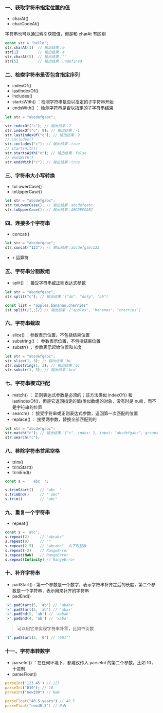 ### 一、获取字符串指定位置的值

- charAt()
- charCodeAt()

字符串也可以通过索引获取值，但是和 charAt 有区别

```js
const str = 'hello';
str.charAt(1)  // 输出结果：e 
str[1]         // 输出结果：e 
str.charAt(5)  // 输出结果：'' 
str[5]         // 输出结果：undefined
```

### 二、检索字符串是否包含指定序列

- indexOf()
- lastIndexOf()
- includes()
- startsWith() ：检测字符串是否以指定的子字符串开始
- endsWith() ： 检测字符串是否以指定的子字符串结束

```js
let str = "abcdefgabc";

str.indexOf("c"); // 输出结果：2
str.indexOf("c", 9); // 输出结果：-1
str.lastIndexOf("c"); // 输出结果：9
// includes()
str.includes("c"); // 输出结果：true
// startsWith()
str.startsWith("c"); // 输出结果：false
// endsWith()
str.endsWith("c"); // 输出结果：true
```

### 三、字符串大小写转换

- toLowerCase()
- toUpperCase()

```js
let str = "abcdefgabc";
str.toLowerCase(); // 输出结果：abcdefgabc
str.toUpperCase(); // 输出结果：ABCDEFGABC
```

### 四、连接多个字符串

- concat()

```js
let str = "abcdefgabc";
str.concat("123"); // 输出结果：abcdefgabc123
``` 
- `+` 运算符

### 五、字符串分割数组

- split() ： 接受字符串或正则表达式参数

```js
let str = "abcdefgabc";
str.split("c"); // 输出结果：["ab", "defg", "ab"]

const list = "apples,bananas;cherries"
ist.split(/[,;]/) // 输出结果：["apples", "bananas", "cherries"]
```

### 六、字符串截取

- slice() ：参数表示位置，不包括结束位置
- substring() ： 参数表示位置，不包括结束位置
- substr() ： 参数表示起始位置和长度

```js
let str = "abcdefgabc";
str.slice(1, 3); // 输出结果：bc
str.substring(1, 3); // 输出结果：bc
str.substr(1, 3); // 输出结果：bcd
```

### 七、字符串模式匹配

- match() ： 正则表达式参数是必须的；该方法类似 indexOf() 和 lastIndexOf()，但是它返回指定的值(类似数组的对象，没有时是 null)，而不是字符串的位置
- search() ： 接受字符串或正则表达式参数，返回第一次匹配的位置
- replace() ： 接受两参数，替换全部匹配到的

```js
let str = "abcdefgabc";
str.match("c"); // 输出结果：["c", index: 2, input: "abcdefgabc", groups: undefined]
str.search("c");
```

### 八、移除字符串首尾空格

- trim()
- trimStart()
- trimEnd()

```js
const s = '  abc  ';

s.trimStart()   // "abc  "
s.trimEnd()     // " abc"
s.trim()        // "abc"
```

### 九、重复一个字符串
- repeat()

```js
const s = 'abc';
s.repeat(2)     // "abcabc"
s.repeat(0)     // ""
s.repeat(2.5)   // "abcabc"  向下取整数
s.repeat(-2)    // RangeError
s.repeat(NaN)   // RangeError
s.repeat(Infinity) // RangeError
```

### 十、补齐字符串
- padStart() : 第一个参数是一个数字，表示字符串补齐之后的长度，第二个参数是一个字符串，表示用来补齐的字符串
- padEnd()

```js
'x'.padStart(5, 'ab') // 'ababx'
'x'.padStart(4, 'ab') // 'abax'
'x'.padEnd(5, 'ab') // 'xabab'
'x'.padEnd(4, 'ab') // 'xaba'
```
> 可以用它来实现字符串补零，比如书页数
```js
'1'.padStart(3, '0') // "001"‘
```

### 十一、字符串转数字

- parseInt() ：在任何环境下，都建议传入 parseInt 的第二个参数，比如 10，十进制
- parseFloat()

```js
parseInt('123.45') // 123
parseInt("010"); // 10
parseInt("new100") // NaN

parseFloat("40.5 years") // 40.5
parseFloat("new40.5") // NaN
```